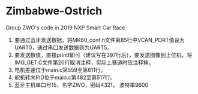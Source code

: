 # Zimbabwe-Ostrich
Group ZWO's code in 2019 NXP Smart Car Race



1. 要通过蓝牙发送数据，将MK60_conf.h文件第85行中VCAN_PORT值设为UART0，通过串口发送数据则为UART5。
2. 要发送数值，直接printf即可（建议写在397行后），要发送图像到上位机，将IMG_GET.C文件第20行取消注释，实际上赛道时应注释掉。
3. 电机差速位于main.c第559至第611行。
4. 舵机转向PID位于main.c第482至第517行。
5. 蓝牙主机串口号15，名字ZWO，密码4321， 波特率9600